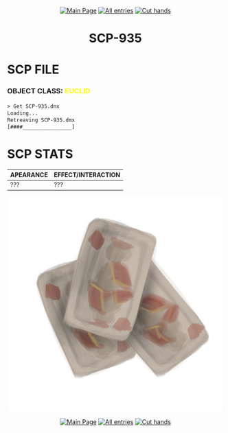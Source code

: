 <p align=center>
    <a href="../../../index">
        <img src="https://img.shields.io/badge/GO_TO-MAIN_PAGE-ffffff?style=for-the-badge&labelColor=000000&color=ffffff" title="Main Page"/></a>
    <a href="../../tree">
        <img src="https://img.shields.io/badge/GO_TO-ALL_ENTRIES-ffffff?style=for-the-badge&labelColor=000000&color=ffffff" title="All entries"></a>
    <a href="../../events/cuthands">
        <img src="https://img.shields.io/badge/GO_TO-CUT_HANDS-ffffff?style=for-the-badge&labelColor=000000&color=ffffff" title="Cut hands"></a>
</p>
<h1 align="center">SCP-935</h1>

# SCP FILE
### OBJECT CLASS: <span style="color:yellow">EUCLID</span>
```
> Get SCP-935.dnx
Loading...
Retreaving SCP-935.dmx
[####________________]
```

# SCP STATS

| APEARANCE | EFFECT/INTERACTION |
| - | - |
| ??? | ??? |

<p align="center">
    <img src="../../../assets/images/scp/euclid/scp-935.png" title="SCP-935" width="500">
</p>
<p align=center>
    <a href="../../../index">
        <img src="https://img.shields.io/badge/GO_TO-MAIN_PAGE-ffffff?style=for-the-badge&labelColor=000000&color=ffffff" title="Main Page"/></a>
    <a href="../../tree">
        <img src="https://img.shields.io/badge/GO_TO-ALL_ENTRIES-ffffff?style=for-the-badge&labelColor=000000&color=ffffff" title="All entries"></a>
    <a href="../../events/cuthands">
        <img src="https://img.shields.io/badge/GO_TO-CUT_HANDS-ffffff?style=for-the-badge&labelColor=000000&color=ffffff" title="Cut hands"></a>
</p>